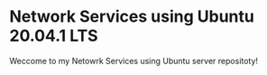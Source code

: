 # Network Services using Ubuntu 20.04.1 LTS

Weccome to my Netowrk Services using Ubuntu server repositoty! 
